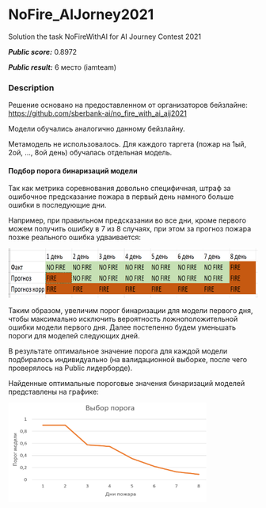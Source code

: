 # NoFire_AIJorney2021
Solution the task NoFireWithAI for AI Journey Contest 2021

***Public score:*** 0.8972

***Public result:*** 6 место (iamteam)

### Description

Решение основано на предоставленном от организаторов бейзлайне: https://github.com/sberbank-ai/no_fire_with_ai_aij2021

Модели обучались аналогично данному бейзлайну.

Метамодель не использовалось. Для каждого таргета (пожар на 1ый, 2ой, ..., 8ой день) обучалась отдельная модель.

#### Подбор порога бинаризаций модели

Так как метрика соревнования довольно специфичная, штраф за ошибочное предсказание пожара в первый день намного больше ошибки в последующие дни.

Например, при правильном предсказании во все дни, кроме первого можем получить ошибку в 7 из 8 случаях, при этом за прогноз пожара позже реального ошибка удваивается:
<!-- ![Пример плохого прогноза](graphics/prognoz_corr.png) -->
<img src = "graphics/prognoz_corr.png" wudth="150" height="100">

Таким образом, увеличим порог бинаризации для модели первого дня, чтобы максимально исключить вероятность ложноположительной ошибки модели первого дня. Далее постепенно будем уменьшать пороги для моделей следующих дней.

В результате оптимальное значение порога для каждой модели подбиралось индивидуально (на валидационной выборке, после чего проверялось на Public лидерборде).

Найденные оптимальные пороговые значения бинаризаций моделей представлены на графике:

<!-- ![Изменение порога бинаризации моделей](graphics/threshold_change.png) -->
<img src="graphics/threshold_change.png" width="400" height="200">
